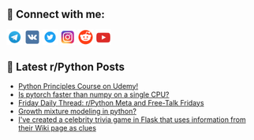 ## 🔎 Connect with me:
[<img src="https://github.com/bullbesh/bullbesh/blob/main/images/Telegram.png" width="32" height="32" />](https://t.me/bullbesh)
[<img src="https://github.com/bullbesh/bullbesh/blob/main/images/VK.png" width="32" height="32" />](https://vk.com/bullbesh)
[<img src="https://github.com/bullbesh/bullbesh/blob/main/images/Twitter.png" width="32" height="32" />](https://twitter.com/bullbesh1)
[<img src="https://github.com/bullbesh/bullbesh/blob/main/images/Instagram.png" width="32" height="32" />](https://www.instagram.com/bullbesh)
[<img src="https://github.com/bullbesh/bullbesh/blob/main/images/Reddit.png" width="32" height="32" />](https://www.reddit.com/user/bullbesh)
[<img src="https://github.com/bullbesh/bullbesh/blob/main/images/YouTube.png" width="32" height="32" />](https://www.youtube.com/channel/UCtfjRs6uzgq5mfm8S06WTcg)

## 📕 Latest r/Python Posts
<!-- BLOG-POST-LIST:START -->
- [Python Principles Course on Udemy!](https://www.reddit.com/r/Python/comments/1e1oczh/python_principles_course_on_udemy/)
- [Is pytorch faster than numpy on a single CPU?](https://www.reddit.com/r/Python/comments/1e1cfpt/is_pytorch_faster_than_numpy_on_a_single_cpu/)
- [Friday Daily Thread: r/Python Meta and Free-Talk Fridays](https://www.reddit.com/r/Python/comments/1e13kw8/friday_daily_thread_rpython_meta_and_freetalk/)
- [Growth mixture modeling in python?](https://www.reddit.com/r/Python/comments/1e13jk7/growth_mixture_modeling_in_python/)
- [I&#39;ve created a celebrity trivia game in Flask that uses information from their Wiki page as clues](https://www.reddit.com/r/Python/comments/1e11nom/ive_created_a_celebrity_trivia_game_in_flask_that/)
<!-- BLOG-POST-LIST:END -->
